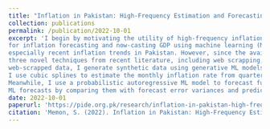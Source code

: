 ```yaml
---
title: "Inflation in Pakistan: High-Frequency Estimation and Forecasting"
collection: publications
permalink: /publication/2022-10-01
excerpt: 'I begin by motivating the utility of high-frequency inflation estimation and reviewing recent work done at the State Bank of Pakistan 
for inflation forecasting and now-casting GDP using machine learning (ML) tools. I also present stylised facts about the structure of historical and 
especially recent inflation trends in Pakistan. However, since the available data and already used methods cannot achieve high frequency forecasting, I discuss 
three novel techniques from recent literature, including web scrapping, scanner data and synthetic data. Due to a lack of access to Pakistan’s scanner and 
web-scrapped data, I generate synthetic data using generative ML models (Gaussian Copula and PAR models) and numerical analysis (cubic spline interpolation) methods. 
I use cubic splines to estimate the monthly inflation rate from quarterly data and unknown high frequency, weekly inflation rate from actual monthly data. 
Meanwhile, I use a probabilistic autoregressive ML model to forecast future short-run inflation for Pakistan from 2020 to 2023. I evaluate the accuracy of 
ML forecasts by comparing them with forecast error variances and predictions from conventional reduced form vector autoregressive models (VAR).'
date: 2022-10-01
paperurl: 'https://pide.org.pk/research/inflation-in-pakistan-high-frequency-estimation-and-forecasting/'
citation: 'Memon, S. (2022). Inflation in Pakistan: High-Frequency Estimation and Forecasting (No. 2022: 12). Pakistan Institute of Development Economics.'
---
```

